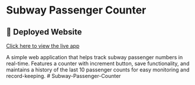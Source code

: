 # Subway Passenger Counter

## 🚀 Deployed Website

[Click here to view the live app](https://counterjs25.netlify.app)

A simple web application that helps track subway passenger numbers in real-time. Features a counter with increment button, save functionality, and maintains a history of the last 10 passenger counts for easy monitoring and record-keeping. # Subway-Passenger-Counter
